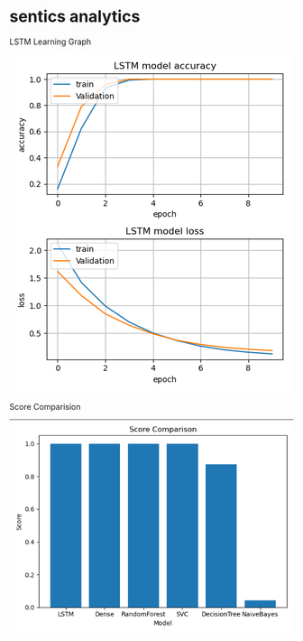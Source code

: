 # sentics analytics
 
 
LSTM Learning Graph
 
![LSTM_Result](documenataion/LSTM-learning-graph.PNG)

Score Comparision
 
![LSTM_Result](documenataion/Scores-Comparison.PNG)